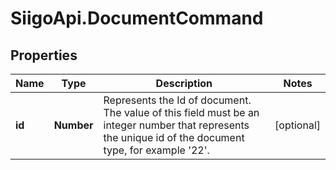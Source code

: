 # SiigoApi.DocumentCommand

## Properties

Name | Type | Description | Notes
------------ | ------------- | ------------- | -------------
**id** | **Number** | Represents the Id of document. The value of this field must be an integer  number that represents the unique id of the document type, for example &#39;22&#39;. | [optional] 


